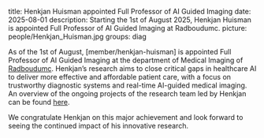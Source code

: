 title: Henkjan Huisman appointed Full Professor of AI Guided Imaging
date: 2025-08-01
description: Starting the 1st of August 2025, Henkjan Huisman is appointed Full Professor of AI Guided Imaging at Radboudumc.
picture: people/Henkjan_Huisman.jpg
groups: diag

As of the 1st of August, [member/henkjan-huisman] is appointed Full Professor of AI Guided Imaging at the department of Medical Imaging of [Radboudumc](https://www.radboudumc.nl). Henkjan’s research aims to close critical gaps in healthcare AI to deliver more effective and affordable patient care, with a focus on trustworthy diagnostic systems and real-time AI-guided medical imaging. An overview of the ongoing projects of the research team led by Henkjan can be found [here](https://www.diagnijmegen.nl/research/pelvic/).

We congratulate Henkjan on this major achievement and look forward to seeing the continued impact of his innovative research.